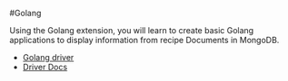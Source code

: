 #Golang

Using the Golang extension, you will learn to create basic Golang applications to display information from recipe Documents in MongoDB.

- [Golang driver](https://docs.mongodb.com/drivers/go/current/)
- [Driver Docs](https://pkg.go.dev/go.mongodb.org/mongo-driver/mongo)